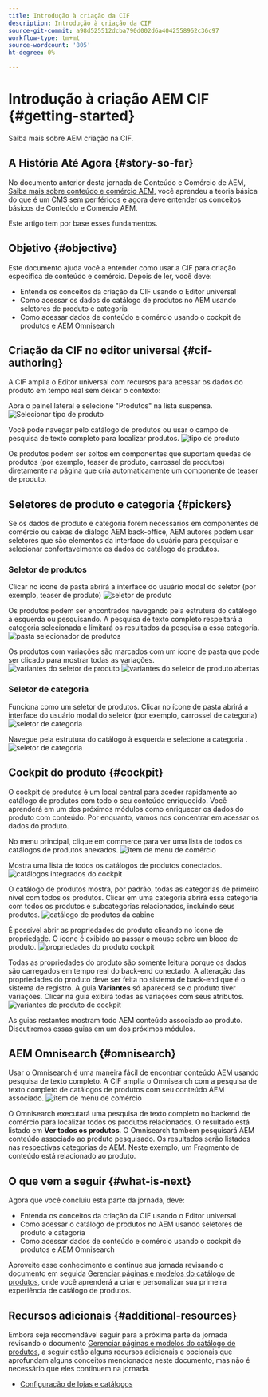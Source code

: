 ```yaml
---
title: Introdução à criação da CIF
description: Introdução à criação da CIF
source-git-commit: a98d525512dcba790d002d6a4042558962c36c97
workflow-type: tm+mt
source-wordcount: '805'
ht-degree: 0%

---
```


# Introdução à criação AEM CIF {#getting-started}

Saiba mais sobre AEM criação na CIF.

## A História Até Agora {#story-so-far}

No documento anterior desta jornada de Conteúdo e Comércio de AEM, [Saiba mais sobre conteúdo e comércio AEM](/help/commerce-cloud/introduction.md), você aprendeu a teoria básica do que é um CMS sem periféricos e agora deve entender os conceitos básicos de Conteúdo e Comércio AEM.

Este artigo tem por base esses fundamentos.

## Objetivo {#objective}

Este documento ajuda você a entender como usar a CIF para criação específica de conteúdo e comércio. Depois de ler, você deve:

* Entenda os conceitos da criação da CIF usando o Editor universal
* Como acessar os dados do catálogo de produtos no AEM usando seletores de produto e categoria
* Como acessar dados de conteúdo e comércio usando o cockpit de produtos e AEM Omnisearch

## Criação da CIF no editor universal {#cif-authoring}

A CIF amplia o Editor universal com recursos para acessar os dados do produto em tempo real sem deixar o contexto:

Abra o painel lateral e selecione &quot;Produtos&quot; na lista suspensa.
![Selecionar tipo de produto](assets/asset-finder-overview.png)

Você pode navegar pelo catálogo de produtos ou usar o campo de pesquisa de texto completo para localizar produtos.
![tipo de produto](assets/asset-finder-search.png)

Os produtos podem ser soltos em componentes que suportam quedas de produtos (por exemplo, teaser de produto, carrossel de produtos) diretamente na página que cria automaticamente um componente de teaser de produto.

## Seletores de produto e categoria {#pickers}

Se os dados de produto e categoria forem necessários em componentes de comércio ou caixas de diálogo AEM back-office, AEM autores podem usar seletores que são elementos da interface do usuário para pesquisar e selecionar confortavelmente os dados do catálogo de produtos.

### Seletor de produtos

Clicar no ícone de pasta abrirá a interface do usuário modal do seletor (por exemplo, teaser de produto)
![seletor de produto](assets/product-picker-open.png)

Os produtos podem ser encontrados navegando pela estrutura do catálogo à esquerda ou pesquisando. A pesquisa de texto completo respeitará a categoria selecionada e limitará os resultados da pesquisa a essa categoria.
![pasta selecionador de produtos](assets/product-picker-folders.png)

Os produtos com variações são marcados com um ícone de pasta que pode ser clicado para mostrar todas as variações.
![variantes do seletor de produto](assets/product-picker-variants.png)
![variantes do seletor de produto abertas](assets/product-picker-variants-open.png)

### Seletor de categoria

Funciona como um seletor de produtos. Clicar no ícone de pasta abrirá a interface do usuário modal do seletor (por exemplo, carrossel de categoria)
![seletor de categoria](assets/category-picker-open.png)

Navegue pela estrutura do catálogo à esquerda e selecione a categoria .
![seletor de categoria](assets/category-picker-folders.png)

## Cockpit do produto {#cockpit}

O cockpit de produtos é um local central para aceder rapidamente ao catálogo de produtos com todo o seu conteúdo enriquecido. Você aprenderá em um dos próximos módulos como enriquecer os dados do produto com conteúdo. Por enquanto, vamos nos concentrar em acessar os dados do produto.

No menu principal, clique em commerce para ver uma lista de todos os catálogos de produtos anexados.
![item de menu de comércio](assets/commerce-menu-item.png)

Mostra uma lista de todos os catálogos de produtos conectados.
![catálogos integrados do cockpit](assets/cockpit-Integrated-catalogs.png)

O catálogo de produtos mostra, por padrão, todas as categorias de primeiro nível com todos os produtos. Clicar em uma categoria abrirá essa categoria com todos os produtos e subcategorias relacionados, incluindo seus produtos.
![catálogo de produtos da cabine](assets/cockpit-product-catalog.png)

É possível abrir as propriedades do produto clicando no ícone de propriedade. O ícone é exibido ao passar o mouse sobre um bloco de produto.
![propriedades do produto cockpit](assets/cockpit-properties.png)

Todas as propriedades do produto são somente leitura porque os dados são carregados em tempo real do back-end conectado. A alteração das propriedades do produto deve ser feita no sistema de back-end que é o sistema de registro. A guia **Variantes** só aparecerá se o produto tiver variações. Clicar na guia exibirá todas as variações com seus atributos.
![variantes de produto de cockpit](assets/cockpit-properties-variants.png)

As guias restantes mostram todo AEM conteúdo associado ao produto. Discutiremos essas guias em um dos próximos módulos.

## AEM Omnisearch {#omnisearch}

Usar o Omnisearch é uma maneira fácil de encontrar conteúdo AEM usando pesquisa de texto completo. A CIF amplia o Omnisearch com a pesquisa de texto completo de catálogos de produtos com seu conteúdo AEM associado.
![item de menu de comércio](assets/omnisearch.png)

O Omnisearch executará uma pesquisa de texto completo no backend de comércio para localizar todos os produtos relacionados. O resultado está listado em **Ver todos os produtos**. O Omnisearch também pesquisará AEM conteúdo associado ao produto pesquisado. Os resultados serão listados nas respectivas categorias de AEM. Neste exemplo, um Fragmento de conteúdo está relacionado ao produto.

## O que vem a seguir {#what-is-next}

Agora que você concluiu esta parte da jornada, deve:

* Entenda os conceitos da criação da CIF usando o Editor universal
* Como acessar o catálogo de produtos no AEM usando seletores de produto e categoria
* Como acessar dados de conteúdo e comércio usando o cockpit de produtos e AEM Omnisearch

Aproveite esse conhecimento e continue sua jornada revisando o documento em seguida [Gerenciar páginas e modelos do catálogo de produtos](catalog-templates.md), onde você aprenderá a criar e personalizar sua primeira experiência de catálogo de produtos.

## Recursos adicionais {#additional-resources}

Embora seja recomendável seguir para a próxima parte da jornada revisando o documento [Gerenciar páginas e modelos do catálogo de produtos](catalog-templates.md), a seguir estão alguns recursos adicionais e opcionais que aprofundam alguns conceitos mencionados neste documento, mas não é necessário que eles continuem na jornada.

* [Configuração de lojas e catálogos](/help/commerce-cloud/getting-started.md#catalog)
